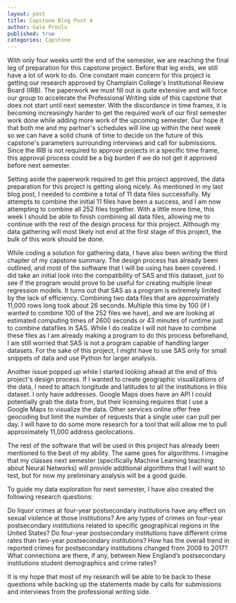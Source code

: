 ```yaml
---
layout: post
title: Capstone Blog Post 4
author: Gale Proulx
published: true
categories: Capstone
---
```


With only four weeks until the end of the semester, we are reaching the final leg of preparation for this capstone project. Before that leg ends, we still have a lot of work to do. One constant main concern for this project is getting our research approved by Champlain College's Institutional Review Board (IRB). The paperwork we must fill out is quite extensive and will force our group to accelerate the Professional Writing side of this capstone that does not start until next semester. With the discordance in time frames, it is becoming increasingly harder to get the required work of our first semester work done while adding more work of the upcoming semester. Our hope it that both me and my partner's schedules will line up within the next week so we can have a solid chunk of time to decide on the future of this capstone's parameters surrounding interviews and call for submissions. Since the IRB is not required to approve projects in a specific time frame, this approval process could be a big burden if we do not get it approved before next semester.

Setting aside the paperwork required to get this project approved, the data preparation for this project is getting along nicely. As mentioned in my last blog post, I needed to combine a total of 11 data files successfully. My attempts to combine the initial 11 files have been a success, and I am now attempting to combine all 252 files together. With a little more time, this week I should be able to finish combining all data files, allowing me to continue with the rest of the design process for this project. Although my data gathering will most likely not end at the first stage of this project, the bulk of this work should be done.

While coding a solution for gathering data, I have also been writing the third chapter of my capstone summary. The design process has already been outlined, and most of the software that I will be using has been covered. I did take an initial look into the compatibility of SAS and this dataset, just to see if the program would prove to be useful for creating multiple linear regression models. It turns out that SAS as a program is extremely limited by the lack of efficiency. Combining two data files that are approximately 11,000 rows long took about 26 seconds. Multiple this time by 100 (if I wanted to combine 100 of the 252 files we have), and we are looking at estimated computing times of 2600 seconds or 43 minutes of runtime just to combine datafiles in SAS. While I do realize I will not have to combine these files as I am already making a program to do this process beforehand, I am still worried that SAS is not a program capable of handling larger datasets. For the sake of this project, I might have to use SAS only for small snippets of data and use Python for larger analysis.

Another issue popped up while I started looking ahead at the end of this project's design process. If I wanted to create geographic visualizations of the data, I need to attach longitude and latitudes to all the institutions in this dataset. I only have addresses. Google Maps does have an API I could potentially grab the data from, but their licensing requires that I use a Google Maps to visualize the data. Other services online offer free geocoding but limit the number of requests that a single user can pull per day. I will have to do some more research for a tool that will allow me to pull approximately 11,000 address geolocations.

The rest of the software that will be used in this project has already been mentioned to the best of my ability. The same goes for algorithms. I imagine that my classes next semester (specifically Machine Learning teaching about Neural Networks) will provide additional algorithms that I will want to test, but for now my preliminary analysis will be a good guide.

To guide my data exploration for next semester, I have also created the following research questions:

Do liquor crimes at four-year postsecondary institutions have any effect on sexual violence at those institutions?
Are any types of crimes on four-year postsecondary institutions related to specific geographical regions in the United States?
Do four-year postsecondary institutions have different crime rates than two-year postsecondary institutions?
How has the overall trend in reported crimes for postsecondary institutions changed from 2009 to 2017?
What connections are there, if any, between New England’s postsecondary institutions student demographics and crime rates?

It is my hope that most of my research will be able to tie back to these questions while backing up the statements made by calls for submissions and interviews from the professional writing side.
